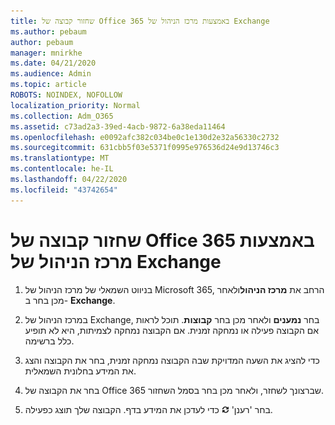 ```yaml
---
title: שחזור קבוצה של Office 365 באמצעות מרכז הניהול של Exchange
ms.author: pebaum
author: pebaum
manager: mnirkhe
ms.date: 04/21/2020
ms.audience: Admin
ms.topic: article
ROBOTS: NOINDEX, NOFOLLOW
localization_priority: Normal
ms.collection: Adm_O365
ms.assetid: c73ad2a3-39ed-4acb-9872-6a38eda11464
ms.openlocfilehash: e0092afc382c034be0c1e130d2e32a56330c2732
ms.sourcegitcommit: 631cbb5f03e5371f0995e976536d24e9d13746c3
ms.translationtype: MT
ms.contentlocale: he-IL
ms.lasthandoff: 04/22/2020
ms.locfileid: "43742654"
---
```

# <a name="restore-an-office-365-group-using-the-exchange-admin-center"></a>שחזור קבוצה של Office 365 באמצעות מרכז הניהול של Exchange

1. בניווט השמאלי של מרכז הניהול של Microsoft 365, הרחב את **מרכז הניהול**ולאחר מכן בחר ב- **Exchange**.
    
2. במרכז הניהול של Exchange, בחר **נמענים** ולאחר מכן בחר **קבוצות**. תוכל לראות אם הקבוצה פעילה או נמחקה זמנית. אם הקבוצה נמחקה לצמיתות, היא לא תופיע כלל ברשימה.
    
3. כדי להציג את השעה המדויקת שבה הקבוצה נמחקה זמנית, בחר את הקבוצה והצג את המידע בחלונית השמאלית.
    
4. בחר את הקבוצה של Office 365 שברצונך לשחזר, ולאחר מכן בחר בסמל השחזור.
    
5. בחר 'רענן' ![סמל רענון](media/6464df90-2a91-4c1f-92a6-9a38c7696ac3.gif) כדי לעדכן את המידע בדף. הקבוצה שלך תוצג כפעילה. 
    

